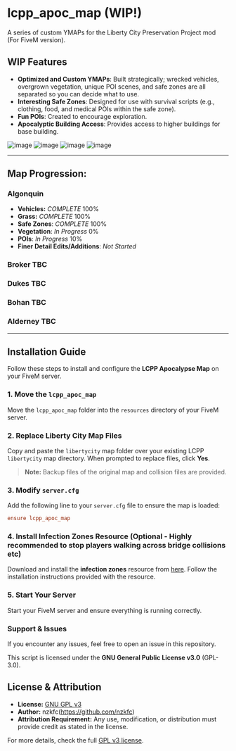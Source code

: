 # lcpp_apoc_map (WIP!)
A series of custom YMAPs for the Liberty City Preservation Project mod (For FiveM version).

## WIP Features
- **Optimized and Custom YMAPs**: Built strategically; wrecked vehicles, overgrown vegetation, unique POI scenes, and safe zones are all separated so you can decide what to use.
- **Interesting Safe Zones**: Designed for use with survival scripts (e.g., clothing, food, and medical POIs within the safe zone).
- **Fun POIs**: Created to encourage exploration.
- **Apocalyptic Building Access**: Provides access to higher buildings for base building.

![image](https://github.com/user-attachments/assets/5d82d09d-e77d-4461-8941-ef5d3d521f11)
![image](https://github.com/user-attachments/assets/69a34bd8-8d2e-48d3-8588-50f3f47901dd)
![image](https://github.com/user-attachments/assets/a93eeabf-d499-4215-919e-a40c30f80304)
![image](https://github.com/user-attachments/assets/ef709bea-56d7-4b14-9bc0-d381a931fe77)

---
## Map Progression:

### **Algonquin**
- **Vehicles:** *COMPLETE* 100%
- **Grass:** *COMPLETE* 100%
- **Safe Zones**: *COMPLETE* 100%
- **Vegetation**: *In Progress* 0%
- **POIs**: *In Progress* 10%
- **Finer Detail Edits/Additions**: *Not Started*  

### **Broker** TBC
### **Dukes** TBC
### **Bohan** TBC
### **Alderney** TBC

---
## Installation Guide

Follow these steps to install and configure the **LCPP Apocalypse Map** on your FiveM server.

### 1. Move the `lcpp_apoc_map`
Move the `lcpp_apoc_map` folder into the `resources` directory of your FiveM server.

### 2. Replace Liberty City Map Files
Copy and paste the `libertycity` map folder over your existing LCPP `libertycity` map directory. When prompted to replace files, click **Yes**.

> **Note:** Backup files of the original map and collision files are provided.

### 3. Modify `server.cfg`
Add the following line to your `server.cfg` file to ensure the map is loaded:

```cfg
ensure lcpp_apoc_map
```

### 4. Install Infection Zones Resource (Optional - Highly recommended to stop players walking across bridge collisions etc)
Download and install the **infection zones** resource from [here](https://github.com/nzkfc/lcpp_apoc_infection_zones). Follow the installation instructions provided with the resource.

### 5. Start Your Server
Start your FiveM server and ensure everything is running correctly.

### Support & Issues
If you encounter any issues, feel free to open an issue in this repository.

This script is licensed under the **GNU General Public License v3.0** (GPL-3.0).

## License & Attribution
- **License:** [GNU GPL v3](LICENSE)
- **Author:** nzkfc(https://github.com/nzkfc)
- **Attribution Requirement:** Any use, modification, or distribution must provide credit as stated in the license.

For more details, check the full [GPL v3 license](https://www.gnu.org/licenses/gpl-3.0.html).
